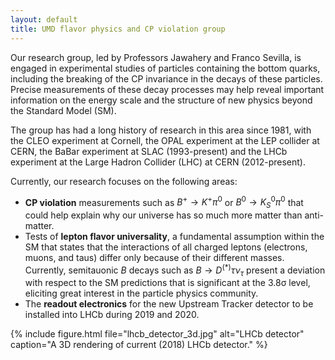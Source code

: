 ```yaml
---
layout: default
title: UMD flavor physics and CP violation group
---
```


Our research group, led by Professors Jawahery and Franco Sevilla, is engaged
in experimental studies of particles containing the bottom quarks, including
the breaking of the CP invariance in the decays of these particles. Precise
measurements of these decay processes may help reveal important information on
the energy scale and the structure of new physics beyond the Standard Model
(SM).

The group has had a long history of research in this area since 1981, with the
CLEO experiment at Cornell, the OPAL experiment at the LEP collider at CERN,
the BaBar experiment at SLAC (1993-present) and the LHCb experiment at the
Large Hadron Collider (LHC) at CERN (2012-present).

Currently, our research focuses on the following areas:
* **CP violation** measurements such as $B^+ \to K^+\pi^0$ or $B^0 \to {K_S} ^0\pi^0$
  that could help explain why our universe has so much more matter than anti-matter.
* Tests of **lepton flavor universality**, a fundamental assumption within the
  SM that states that the interactions of all charged leptons (electrons,
  muons, and taus) differ only because of their different masses.  Currently,
  semitauonic $B$ decays such as $B \to D^{(*)}\tau\nu_\tau$ present a
  deviation with respect to the SM predictions that is significant at the 3.8σ
  level, eliciting great interest in the particle physics community.
* The **readout electronics** for the new Upstream Tracker detector to be
  installed into LHCb during 2019 and 2020.

{% include figure.html file="lhcb_detector_3d.jpg"
                       alt="LHCb detector"
                       caption="A 3D rendering of current (2018) LHCb detector."
%}
